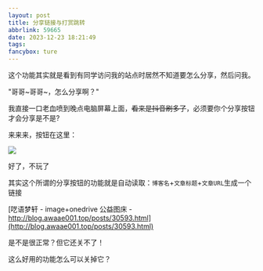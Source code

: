 ```yaml
---
layout: post
title: 分享链接与打赏跳转
abbrlink: 59665
date: 2023-12-23 18:21:49
tags:
fancybox: ture
---
```

这个功能其实就是看到有同学访问我的站点时居然不知道要怎么分享，然后问我。

"哥哥~哥哥~，怎么分享啊？"

我直接一口老血喷到晚点电脑屏幕上面，~~看来是抖音刷多了~~，必须要你个分享按钮才会分享是不是?

来来来，按钮在这里：

![](https://image.m-c.top/?/images/2024/01/10/7EBcXbyYOz/%E5%88%86%E4%BA%AB.svg)

好了，不玩了

其实这个所谓的分享按钮的功能就是自动读取：`博客名`+`文章标题`+`文章URL`生成一个链接

[呓语梦轩 - image+onedrive 公益图床 - http://blog.awaae001.top/posts/30593.html](http://blog.awaae001.top/posts/30593.html)

是不是很正常？但它还关不了！

这么好用的功能怎么可以关掉它？
